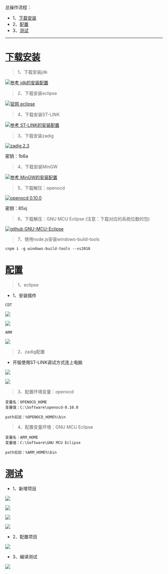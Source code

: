 总操作流程：
- 1、[下载安装](#STM-M4-01)
- 2、[配置](#STM-M4-02)
- 3、[测试](#STM-M4-03)

***

# <a name="STM-M4-01" href="#" >下载安装</a>

> 1、下载安装jdk

[![](https://img.shields.io/badge/参考-jdk的安装配置-yellow.svg "参考 jdk的安装配置")](https://github.com/OurNotes/CCN/blob/master/06.%E5%90%8E%E5%8F%B0/01.java/01.java%E4%B9%8B%E5%BC%80%E5%8F%91%E5%B7%A5%E5%85%B7/1.JDK/01.JDK%E4%B9%8B%E4%B8%8B%E8%BD%BD%E4%B8%8E%E9%85%8D%E7%BD%AE.md)

> 2、下载安装eclipse

[![](https://img.shields.io/badge/官网-eclipse-red.svg "官网 eclipse")](https://wiki.eclipse.org/Eclipse/Installation)

>4、下载安装ST-LINK

[![](https://img.shields.io/badge/参考-ST--LINK的安装配置-yellow.svg "参考 ST-LINK的安装配置")](https://github.com/OurNotes/CCN/blob/master/03.%E5%B5%8C%E5%85%A5%E5%BC%8F/03.STM32-M4/01.STM32-M4%E4%B9%8B%E5%BC%80%E5%8F%91%E5%B7%A5%E5%85%B7/03.ST-LINK.md)

> 3、下载安装zadig

[![](https://img.shields.io/badge/zadig-2.3-green.svg "zadig 2.3")](https://pan.baidu.com/s/1NfiAHimlfIchbWI9n5x3XQ)

密钥：1b6a

> 4、下载安装MinGW

[![](https://img.shields.io/badge/参考-MinGW的安装配置-yellow.svg "参考 MinGW的安装配置")](https://github.com/OurNotes/CCN/blob/master/06.%E5%90%8E%E5%8F%B0/02.C%E8%AF%AD%E6%B3%95/01.C%E8%AF%AD%E8%A8%80%E4%B9%8B%E5%BC%80%E5%8F%91%E5%B7%A5%E5%85%B7/01.MinGW.md)

> 5、下载解压：openocd

[![](https://img.shields.io/badge/openocd-0.10.0-green.svg "openocd 0.10.0")](https://pan.baidu.com/s/1nPphURPYoQQUFS1dzSa3VQ)

密钥：85xj

> 6、下载解压：GNU MCU Eclipse (注意：下载对应的系统位数的包)

[![](https://img.shields.io/badge/github-GNU--MCU--Eclipse-blue.svg "github GNU-MCU-Eclipse")](https://github.com/gnu-mcu-eclipse/arm-none-eabi-gcc/releases/)

> 7、使用node.js安装windows-build-tools

```
cnpm i -g windows-build-tools --vs2018
```


# <a name="STM-M4-02" href="#" >配置</a>

> 1、eclipse

- 1、安装插件

```
CDT
```

![](image/1-1.png)

![](image/1-2.png)

```
ARM
```

![](image/1-3.png)

> 2、zadig配置

- 开版使用ST-LINK调试方式连上电脑

![](image/1-4.png)

![](image/1-5.png)

>3、配置环境变量：openocd
```
变量名：OPENOCD_HOME
变量值：C:\Software\openocd-0.10.0

path后加：%OPENOCD_HOME%\bin
```

> 4、配置变量环境：GNU MCU Eclipse

```
变量名：ARM_HOME
变量值：C:\Software\GNU MCU Eclipse

path后加：%ARM_HOME%\bin
```

# <a name="STM-M4-03" href="#" >测试</a>

- 1、新增项目

![](image/1-6.png)

![](image/1-7.png)

![](image/1-8.png)



![](image/1-10.png)

- 2、配置项目

![](image/1-11.png)

- 3、编译测试

![](image/1-12.png)
